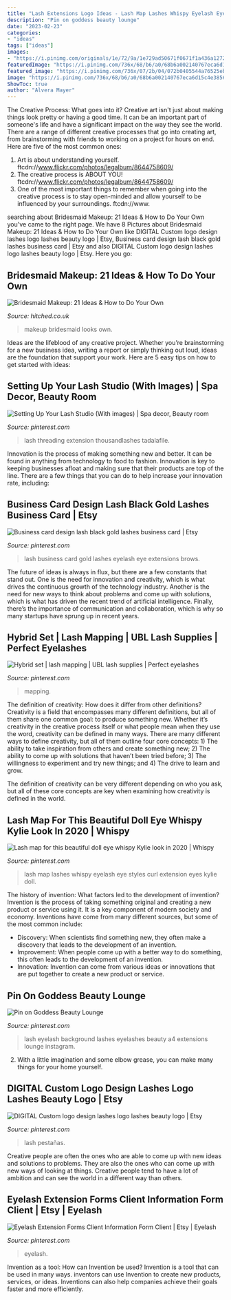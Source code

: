 ```yaml
---
title: "Lash Extensions Logo Ideas - Lash Map Lashes Whispy Eyelash Eye Styles Curl Extension Eyes Kylie Doll"
description: "Pin on goddess beauty lounge"
date: "2023-02-23"
categories:
- "ideas"
tags: ["ideas"]
images:
- "https://i.pinimg.com/originals/1e/72/9a/1e729ad50671f0671f1a436a12729100.png"
featuredImage: "https://i.pinimg.com/736x/68/b6/a0/68b6a002140767eca6d15c4e38567cec.jpg"
featured_image: "https://i.pinimg.com/736x/07/2b/04/072b0405544a76525eb26ca24c98b0b6.jpg"
image: "https://i.pinimg.com/736x/68/b6/a0/68b6a002140767eca6d15c4e38567cec.jpg"
ShowToc: true
author: "Alvera Mayer"
---
```



The Creative Process: What goes into it?
Creative art isn't just about making things look pretty or having a good time. It can be an important part of someone's life and have a significant impact on the way they see the world. There are a range of different creative processes that go into creating art, from brainstorming with friends to working on a project for hours on end. Here are five of the most common ones: 
1) Art is about understanding yourself. ftcdn://www.flickr.com/photos/legalbum/8644758609/
2) The creative process is ABOUT YOU! ftcdn://www.flickr.com/photos/legalbum/8644758609/
3) One of the most important things to remember when going into the creative process is to stay open-minded and allow yourself to be influenced by your surroundings. ftcdn://www.

	

		
searching about Bridesmaid Makeup: 21 Ideas &amp; How to Do Your Own you've came to the right page. We have 8 Pictures about Bridesmaid Makeup: 21 Ideas &amp; How to Do Your Own like DIGITAL Custom logo design lashes logo lashes beauty logo | Etsy, Business card design lash black gold lashes business card | Etsy and also DIGITAL Custom logo design lashes logo lashes beauty logo | Etsy. Here you go:
		
    
## Bridesmaid Makeup: 21 Ideas &amp; How To Do Your Own

<img loading=lazy src="https://cdn0.hitched.co.uk/articles/images/1/0/8/9/img_69801/smoky-eye-makeup.jpg" onerror="this.onerror=null;this.src='https://tse3.mm.bing.net/th?id=OIP.Y93iryaslhWSl1Eor3ht4QHaJQ&amp;pid=15.1';" alt="Bridesmaid Makeup: 21 Ideas &amp; How to Do Your Own">

_Source: hitched.co.uk_

>makeup bridesmaid looks own. 

	

Ideas are the lifeblood of any creative project. Whether you’re brainstorming for a new business idea, writing a report or simply thinking out loud, ideas are the foundation that support your work. Here are 5 easy tips on how to get started with ideas: 

    
## Setting Up Your Lash Studio (With Images) | Spa Decor, Beauty Room

<img loading=lazy src="https://i.pinimg.com/originals/1e/72/9a/1e729ad50671f0671f1a436a12729100.png" onerror="this.onerror=null;this.src='https://tse1.mm.bing.net/th?id=OIP.qu7LsGTNi49yoTMi820o0wAAAA&amp;pid=15.1';" alt="Setting Up Your Lash Studio (With images) | Spa decor, Beauty room">

_Source: pinterest.com_

>lash threading extension thousandlashes tadalafile. 

	

Innovation is the process of making something new and better. It can be found in anything from technology to food to fashion. Innovation is key to keeping businesses afloat and making sure that their products are top of the line. There are a few things that you can do to help increase your innovation rate, including:

    
## Business Card Design Lash Black Gold Lashes Business Card | Etsy

<img loading=lazy src="https://i.pinimg.com/736x/68/b6/a0/68b6a002140767eca6d15c4e38567cec.jpg" onerror="this.onerror=null;this.src='https://tse2.mm.bing.net/th?id=OIP.G59_iVEp1NCdGTUAgKTPdAHaEO&amp;pid=15.1';" alt="Business card design lash black gold lashes business card | Etsy">

_Source: pinterest.com_

>lash business card gold lashes eyelash eye extensions brows. 

	

The future of ideas is always in flux, but there are a few constants that stand out. One is the need for innovation and creativity, which is what drives the continuous growth of the technology industry. Another is the need for new ways to think about problems and come up with solutions, which is what has driven the recent trend of artificial intelligence. Finally, there’s the importance of communication and collaboration, which is why so many startups have sprung up in recent years.

    
## Hybrid Set | Lash Mapping | UBL Lash Supplies | Perfect Eyelashes

<img loading=lazy src="https://i.pinimg.com/736x/60/e8/2f/60e82fb0c10c669aaec1b6058c11f5a4.jpg" onerror="this.onerror=null;this.src='https://tse4.mm.bing.net/th?id=OIP.BGHet3sithP_vpXwfTJlsgHaHA&amp;pid=15.1';" alt="Hybrid set | lash mapping | UBL lash supplies | Perfect eyelashes">

_Source: pinterest.com_

>mapping. 

	

The definition of creativity: How does it differ from other definitions?
Creativity is a field that encompasses many different definitions, but all of them share one common goal: to produce something new. Whether it’s creativity in the creative process itself or what people mean when they use the word, creativity can be defined in many ways. 
There are many different ways to define creativity, but all of them outline four core concepts: 1) The ability to take inspiration from others and create something new; 2) The ability to come up with solutions that haven’t been tried before; 3) The willingness to experiment and try new things; and 4) The drive to learn and grow. 

The definition of creativity can be very different depending on who you ask, but all of these core concepts are key when examining how creativity is defined in the world.

    
## Lash Map For This Beautiful Doll Eye Whispy Kylie Look In 2020 | Whispy

<img loading=lazy src="https://i.pinimg.com/736x/07/2b/04/072b0405544a76525eb26ca24c98b0b6.jpg" onerror="this.onerror=null;this.src='https://tse1.mm.bing.net/th?id=OIP.sP2l7MMszRbLNDY-ByRVlgHaHS&amp;pid=15.1';" alt="Lash map for this beautiful doll eye whispy Kylie look in 2020 | Whispy">

_Source: pinterest.com_

>lash map lashes whispy eyelash eye styles curl extension eyes kylie doll. 

	

The history of invention: What factors led to the development of invention?
Invention is the process of taking something original and creating a new product or service using it. It is a key component of modern society and economy. Inventions have come from many different sources, but some of the most common include: 
- Discovery: When scientists find something new, they often make a discovery that leads to the development of an invention. 
- Improvement: When people come up with a better way to do something, this often leads to the development of an invention. 
- Innovation: Invention can come from various ideas or innovations that are put together to create a new product or service.

    
## Pin On Goddess Beauty Lounge

<img loading=lazy src="https://i.pinimg.com/736x/c7/0c/a4/c70ca46db753984da9739d8c7d5d2925.jpg" onerror="this.onerror=null;this.src='https://tse1.mm.bing.net/th?id=OIP.7RWYQbWnaG6VMNqroStYGQHaHa&amp;pid=15.1';" alt="Pin on Goddess Beauty Lounge">

_Source: pinterest.com_

>lash eyelash background lashes eyelashes beauty a4 extensions lounge instagram. 

	

2. With a little imagination and some elbow grease, you can make many things for your home yourself.

    
## DIGITAL Custom Logo Design Lashes Logo Lashes Beauty Logo | Etsy

<img loading=lazy src="https://i.pinimg.com/736x/e0/b0/f4/e0b0f41731f75786a40610249bb38bc8.jpg" onerror="this.onerror=null;this.src='https://tse1.mm.bing.net/th?id=OIP.v34x5yb0hBY9Zmym_skfLAHaHa&amp;pid=15.1';" alt="DIGITAL Custom logo design lashes logo lashes beauty logo | Etsy">

_Source: pinterest.com_

>lash pestañas. 

	

Creative people are often the ones who are able to come up with new ideas and solutions to problems. They are also the ones who can come up with new ways of looking at things. Creative people tend to have a lot of ambition and can see the world in a different way than others.

    
## Eyelash Extension Forms Client Information Form Client | Etsy | Eyelash

<img loading=lazy src="https://i.pinimg.com/736x/95/08/96/950896aff814a243c9f76d11e468af01.jpg" onerror="this.onerror=null;this.src='https://tse1.mm.bing.net/th?id=OIP.-x2sbyn2872CUdwNUe0kMAHaE8&amp;pid=15.1';" alt="Eyelash Extension Forms Client Information Form Client | Etsy | Eyelash">

_Source: pinterest.com_

>eyelash. 

	

Invention as a tool: How can Invention be used?
Invention is a tool that can be used in many ways. inventors can use Invention to create new products, services, or ideas. Inventions can also help companies achieve their goals faster and more efficiently.

